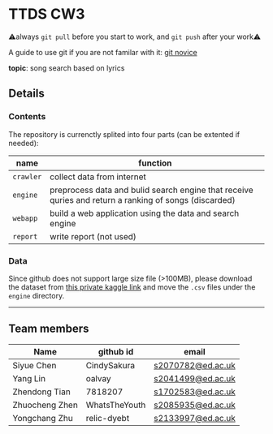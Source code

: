 # TTDS CW3

⚠️always `git pull` before you start to work, and `git push` after your work⚠️  

A guide to use git if you are not familar with it: [git novice](http://swcarpentry.github.io/git-novice/)


**topic**: song search based on lyrics

## Details

### Contents

The repository is currenctly splited into four parts (can be extented if needed):

name|function
---|---
`crawler`| collect data from internet
`engine`| preprocess data and bulid search engine that receive quries and return a ranking of songs (discarded)
`webapp`| build a web application using the data and search engine
`report`| write report (not used)

### Data

Since github does not support large size file (>100MB), please download the dataset from [this private kaggle link](http://www.kaggle.com/dataset/991400034c35e93ff75a6255470ea5a7ce796409259539c9b996da553b8dccba) and move the `.csv` files under the `engine` directory.
 
---

## Team members

Name | github id | email
---|---|---
Siyue Chen | CindySakura | s2070782@ed.ac.uk
Yang Lin | oalvay | s2041499@ed.ac.uk
Zhendong Tian | 7818207 | s1702583@ed.ac.uk
Zhuocheng Zhen | WhatsTheYouth | s2085935@ed.ac.uk
Yongchang Zhu | relic-dyebt | s2133997@ed.ac.uk
